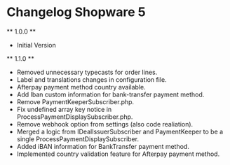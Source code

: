 # Changelog Shopware 5

** 1.0.0 **

* Initial Version

** 1.1.0 **

* Removed unnecessary typecasts for order lines.
* Label and translations changes in configuration file.
* Afterpay payment method country available. 
* Add Iban custom information for bank-transfer payment method.
* Remove PaymentKeeperSubscriber.php.
* Fix undefined array key notice in ProcessPaymentDisplaySubscriber.php.
* Remove webhook option from settings (also code realiation).
* Merged a logic from IDealIssuerSubscriber and PaymentKeeper to be a single ProcessPaymentDisplaySubscriber.
* Added iBAN information for BankTransfer payment method.
* Implemented country validation feature for Afterpay payment method.